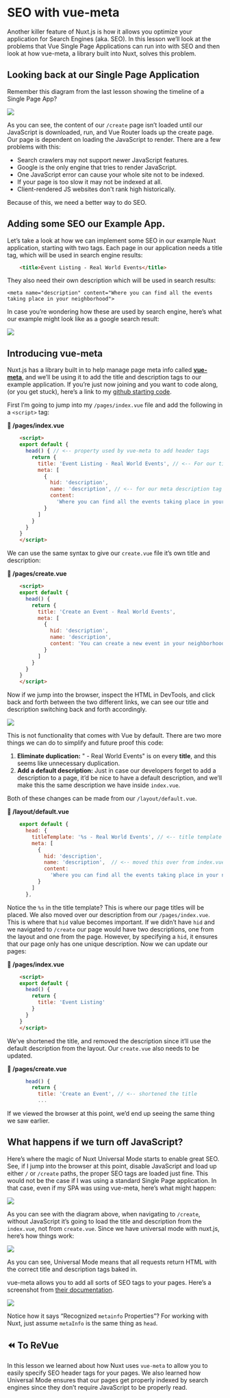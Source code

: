 # SEO with vue-meta

Another killer feature of Nuxt.js is how it allows you optimize your application for Search Engines (aka. SEO).  In this lesson we’ll look at the problems that Vue Single Page Applications can run into with SEO and then look at how vue-meta, a library built into Nuxt, solves this problem.

## Looking back at our Single Page Application

Remember this diagram from the last lesson showing the timeline of a Single Page App? 

![](https://firebasestorage.googleapis.com/v0/b/vue-mastery.appspot.com/o/flamelink%2Fmedia%2F1578373192301_0.jpg?alt=media&token=14fd346e-3a45-4a9b-9c1e-77cd0ca0bebe)

As you can see, the content of our `/create` page isn’t loaded until our JavaScript is downloaded, run, and Vue Router loads up the create page.  Our page is dependent on loading the JavaScript to render.  There are a few problems with this:

- Search crawlers may not support newer JavaScript features.
- Google is the only engine that tries to render JavaScript.
- One JavaScript error can cause your whole site not to be indexed.
- If your page is too slow it may not be indexed at all.
- Client-rendered JS websites don't rank high historically.

Because of this, we need a better way to do SEO.  

## Adding some SEO our Example App.

Let’s take a look at how we can implement some SEO in our example Nuxt application, starting with two tags.  Each page in our application needs a title tag, which will be used in search engine results:

```html
    <title>Event Listing - Real World Events</title>
```

They also need their own description which will be used in search results:


    <meta name="description" content="Where you can find all the events taking place in your neighborhood">

In case you’re wondering how these are used by search engine, here’s what our example might look like as a google search result:

![](https://firebasestorage.googleapis.com/v0/b/vue-mastery.appspot.com/o/flamelink%2Fmedia%2F1578373192302_1.jpg?alt=media&token=9e819953-93e5-402f-986a-e48976ae37ad)

## Introducing vue-meta

Nuxt.js has a library built in to help manage page meta info called [**vue-meta**](https://github.com/nuxt/vue-meta), and we’ll be using it to add the title and description tags to our example application.  If you’re just now joining and you want to code along, (or you get stuck), here’s a link to my [github starting code](https://github.com/Code-Pop/real-world-nuxt/releases/tag/lesson-4-seo-start).

First I’m going to jump into my `/pages/index.vue` file and add the following in a `<script>` tag:

**📃 /pages/index.vue**

```html
    <script>
    export default {
      head() { // <-- property used by vue-meta to add header tags
        return {
          title: 'Event Listing - Real World Events', // <-- For our title tag
          meta: [
            {
              hid: 'description',  
              name: 'description', // <-- for our meta description tag
              content:
                'Where you can find all the events taking place in your neighborhood'
            }
          ]
        }
      }
    }
    </script>
```

We can use the same syntax to give our `create.vue` file it’s own title and description:

**📃 /pages/create.vue**
```html
    <script>
    export default {
      head() {
        return {
          title: 'Create an Event - Real World Events',
          meta: [
            {
              hid: 'description',
              name: 'description',
              content: 'You can create a new event in your neighborhood'
            }
          ]
        }
      }
    }
    </script>
```
Now if we jump into the browser, inspect the HTML in DevTools, and click back and forth between the two different links, we can see our title and description switching back and forth accordingly. 

![](https://firebasestorage.googleapis.com/v0/b/vue-mastery.appspot.com/o/flamelink%2Fmedia%2F1578373201553_2.gif?alt=media&token=ba28d2e8-cf83-4601-9bff-af83017051af)


This is not functionality that comes with Vue by default.  There are two more things we can do to simplify and future proof this code:


1. **Eliminate duplication:**  " - Real World Events" is on every **title**, and this seems like unnecessary duplication.
2. **Add a default description:** Just in case our developers forget to add a description to a page, it’d be nice to have a default description, and we’ll make this the same description we have inside `index.vue`.

Both of these changes can be made from our `/layout/default.vue`.  

**📃 /layout/default.vue**
```javascript
    export default {
      head: {
        titleTemplate: '%s - Real World Events', // <-- title template
        meta: [
          {
            hid: 'description',
            name: 'description',  // <-- moved this over from index.vue
            content:
              'Where you can find all the events taking place in your neighborhood'
          }
        ]
      },
```
Notice the `%s` in the title template?  This is where our page titles will be placed.  We also moved over our description from our `/pages/index.vue`.  This is where that `hid` value becomes important.  If we didn’t have `hid` and we navigated to `/create` our page would have two descriptions, one from the layout and one from the page.  However, by specifying a `hid`, it ensures that our page only has one unique description.  Now we can update our pages:

**📃 /pages/index.vue**
```html
    <script>
    export default {
      head() {
        return {
          title: 'Event Listing'
        }
      }
    }
    </script>
```
We’ve shortened the title, and removed the description since it’ll use the default description from the layout. Our `create.vue` also needs to be updated.

**📃 /pages/create.vue**
```javascript
      head() {
        return {
          title: 'Create an Event', // <-- shortened the title
          ...
```
If we viewed the browser at this point, we’d end up seeing the same thing we saw earlier.  

## What happens if we turn off JavaScript?

Here’s where the magic of Nuxt Universal Mode starts to enable great SEO.  See, if I jump into the browser at this point, disable JavaScript and load up either `/` or `/create` paths, the proper SEO tags are loaded just fine.  This would not be the case if I was using a standard Single Page application.  In that case, even if my SPA was using vue-meta, here’s what might happen:

![](https://firebasestorage.googleapis.com/v0/b/vue-mastery.appspot.com/o/flamelink%2Fmedia%2F1578373205403_3.jpg?alt=media&token=04441457-cae4-4907-8428-a1ea72ce93df)

As you can see with the diagram above, when navigating to `/create`, without JavaScript it’s going to load the title and description from the `index.vue`, not from `create.vue`.  Since we have universal mode with nuxt.js, here’s how things work:

![](https://firebasestorage.googleapis.com/v0/b/vue-mastery.appspot.com/o/flamelink%2Fmedia%2F1578373212617_4.jpg?alt=media&token=7b94d168-225c-4ebd-ae9a-81a7d5cf3507)

As you can see, Universal Mode means that all requests return HTML with the correct title and description tags baked in.  

vue-meta allows you to add all sorts of SEO tags to your pages.  Here’s a screenshot from [their documentation](https://github.com/nuxt/vue-meta).

![](https://firebasestorage.googleapis.com/v0/b/vue-mastery.appspot.com/o/flamelink%2Fmedia%2F1578373216735_5.jpg?alt=media&token=df158ea2-ab52-464f-a104-92c19fae2829)

Notice how it says “Recognized `metainfo` Properties”?  For working with Nuxt, just assume `metaInfo` is the same thing as `head`.  

## ⏪ To ReVue

In this lesson we learned about how Nuxt uses `vue-meta` to allow you to easily specify SEO header tags for your pages.  We also learned how Universal Mode ensures that our pages get properly indexed by search engines since they don’t require JavaScript to be properly read.
